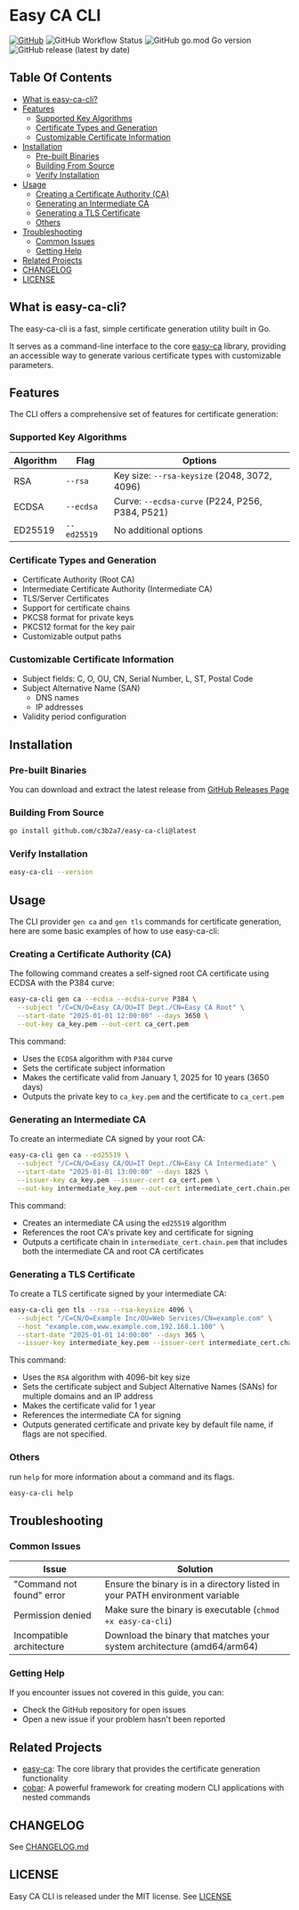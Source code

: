 # Easy CA CLI

[![GitHub](https://img.shields.io/github/license/c3b2a7/easy-ca-cli)](https://github.com/c3b2a7/easy-ca-cli/blob/master/LICENSE)
![GitHub Workflow Status](https://img.shields.io/github/actions/workflow/status/c3b2a7/easy-ca-cli/ci.yml)
![GitHub go.mod Go version](https://img.shields.io/github/go-mod/go-version/c3b2a7/easy-ca-cli)
![GitHub release (latest by date)](https://img.shields.io/github/v/release/c3b2a7/easy-ca-cli)

## Table Of Contents

- [What is easy-ca-cli?](#what-is-easy-ca-cli)
- [Features](#features)
  * [Supported Key Algorithms](#supported-key-algorithms)
  * [Certificate Types and Generation](#certificate-types-and-generation)
  * [Customizable Certificate Information](#customizable-certificate-information)
- [Installation](#installation)
  * [Pre-built Binaries](#pre-built-binaries)
  * [Building From Source](#building-from-source)
  * [Verify Installation](#verify-installation)
- [Usage](#usage)
  * [Creating a Certificate Authority (CA)](#creating-a-certificate-authority-ca)
  * [Generating an Intermediate CA](#generating-an-intermediate-ca)
  * [Generating a TLS Certificate](#generating-a-tls-certificate)
  * [Others](#others)
- [Troubleshooting](#troubleshooting)
  * [Common Issues](#common-issues)
  * [Getting Help](#getting-help)
- [Related Projects](#related-projects)
- [CHANGELOG](#changelog)
- [LICENSE](#license)

## What is easy-ca-cli?

The easy-ca-cli is a fast, simple certificate generation utility built in Go.

It serves as a command-line interface to the core [easy-ca](https://github.com/c3b2a7/easy-ca) library,
providing an accessible way to generate various certificate types with customizable parameters.

## Features

The CLI offers a comprehensive set of features for certificate generation:

### Supported Key Algorithms

| Algorithm | Flag        | Options                                         |
|-----------|-------------|-------------------------------------------------|
| RSA       | `--rsa`     | Key size: `--rsa-keysize` (2048, 3072, 4096)    |
| ECDSA     | `--ecdsa`   | Curve: `--ecdsa-curve` (P224, P256, P384, P521) |
| ED25519   | `--ed25519` | No additional options                           |

### Certificate Types and Generation

- Certificate Authority (Root CA)
- Intermediate Certificate Authority (Intermediate CA)
- TLS/Server Certificates
- Support for certificate chains
- PKCS8 format for private keys
- PKCS12 format for the key pair
- Customizable output paths

### Customizable Certificate Information

- Subject fields: C, O, OU, CN, Serial Number, L, ST, Postal Code
- Subject Alternative Name (SAN)
  - DNS names
  - IP addresses
- Validity period configuration

## Installation

### Pre-built Binaries

You can download and extract the latest release
from [GitHub Releases Page](https://github.com/c3b2a7/easy-ca-cli/releases)

### Building From Source

```bash
go install github.com/c3b2a7/easy-ca-cli@latest
```

### Verify Installation

```bash
easy-ca-cli --version
```

## Usage

The CLI provider `gen ca` and `gen tls` commands for certificate generation,
here are some basic examples of how to use easy-ca-cli:

### Creating a Certificate Authority (CA)

The following command creates a self-signed root CA certificate using ECDSA with the P384 curve:

```bash
easy-ca-cli gen ca --ecdsa --ecdsa-curve P384 \
  --subject "/C=CN/O=Easy CA/OU=IT Dept./CN=Easy CA Root" \
  --start-date "2025-01-01 12:00:00" --days 3650 \
  --out-key ca_key.pem --out-cert ca_cert.pem
```

This command:

- Uses the `ECDSA` algorithm with `P384` curve
- Sets the certificate subject information
- Makes the certificate valid from January 1, 2025 for 10 years (3650 days)
- Outputs the private key to `ca_key.pem` and the certificate to `ca_cert.pem`

### Generating an Intermediate CA

To create an intermediate CA signed by your root CA:

```bash
easy-ca-cli gen ca --ed25519 \
  --subject "/C=CN/O=Easy CA/OU=IT Dept./CN=Easy CA Intermediate" \
  --start-date "2025-01-01 13:00:00" --days 1825 \
  --issuer-key ca_key.pem --issuer-cert ca_cert.pem \
  --out-key intermediate_key.pem --out-cert intermediate_cert.chain.pem
```

This command:

- Creates an intermediate CA using the `ed25519` algorithm
- References the root CA's private key and certificate for signing
- Outputs a certificate chain in `intermediate_cert.chain.pem` that includes both the intermediate CA and root CA
  certificates

### Generating a TLS Certificate

To create a TLS certificate signed by your intermediate CA:

```bash
easy-ca-cli gen tls --rsa --rsa-keysize 4096 \
  --subject "/C=CN/O=Example Inc/OU=Web Services/CN=example.com" \
  --host "example.com,www.example.com,192.168.1.100" \
  --start-date "2025-01-01 14:00:00" --days 365 \
  --issuer-key intermediate_key.pem --issuer-cert intermediate_cert.chain.pem \
```

This command:

- Uses the `RSA` algorithm with 4096-bit key size
- Sets the certificate subject and Subject Alternative Names (SANs) for multiple domains and an IP address
- Makes the certificate valid for 1 year
- References the intermediate CA for signing
- Outputs generated certificate and private key by default file name, if flags are not specified.

### Others

run `help` for more information about a command and
its flags.

```bash
easy-ca-cli help
```

## Troubleshooting

### Common Issues

| Issue                     | Solution                                                                     |
|---------------------------|------------------------------------------------------------------------------|
| "Command not found" error | Ensure the binary is in a directory listed in your PATH environment variable |
| Permission denied         | Make sure the binary is executable (`chmod +x easy-ca-cli`)                  |
| Incompatible architecture | Download the binary that matches your system architecture (amd64/arm64)      |

### Getting Help

If you encounter issues not covered in this guide, you can:

- Check the GitHub repository for open issues
- Open a new issue if your problem hasn't been reported

## Related Projects

- [easy-ca](https://github.com/c3b2a7/easy-ca): The core library that provides the certificate generation functionality
- [cobar](https://github.com/spf13/cobra): A powerful framework for creating modern CLI applications with nested
  commands

## CHANGELOG

See [CHANGELOG.md](./CHANGELOG.md)

## LICENSE

Easy CA CLI is released under the MIT license. See [LICENSE](./LICENSE)
